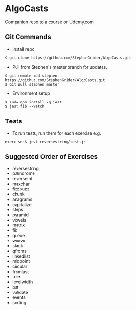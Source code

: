 # AlgoCasts

Companion repo to a course on Udemy.com

## Git Commands
- Install repo
```
$ git clone https://github.com/StephenGrider/AlgoCasts.git
```

- Pull from Stephen's master branch for updates.
```
$ git remote add stephen https://github.com/StephenGrider/AlgoCasts.git
$ git pull stephen master
```

- Environment setup
```
$ sudo npm install -g jest
$ jest fib --watch
```

##  Tests
- To run tests, run them for each exercise e.g.
```
exercises$ jest reversestring/test.js
```

## Suggested Order of Exercises

- reversestring
- palindrome
- reverseint
- maxchar
- fizzbuzz
- chunk
- anagrams
- capitalize
- steps
- pyramid
- vowels
- matrix
- fib
- queue
- weave
- stack
- qfroms
- linkedlist
- midpoint
- circular
- fromlast
- tree
- levelwidth
- bst
- validate
- events
- sorting
 